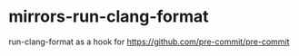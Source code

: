 # mirrors-run-clang-format
run-clang-format as a hook for https://github.com/pre-commit/pre-commit 
